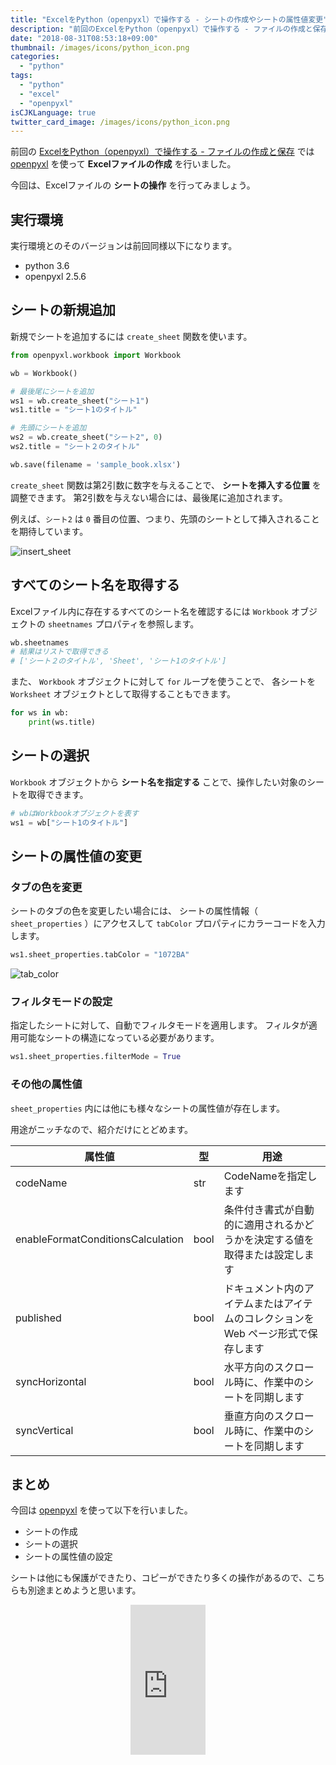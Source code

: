```yaml
---
title: "ExcelをPython（openpyxl）で操作する - シートの作成やシートの属性値変更"
description: "前回のExcelをPython（openpyxl）で操作する - ファイルの作成と保存ではopenpyxlを使って、Excelファイルの作成を行いました。今回はシートの操作を行ってみましょう。"
date: "2018-08-31T08:53:18+09:00"
thumbnail: /images/icons/python_icon.png
categories:
  - "python"
tags:
  - "python"
  - "excel"
  - "openpyxl"
isCJKLanguage: true
twitter_card_image: /images/icons/python_icon.png
---
```


前回の [ExcelをPython（openpyxl）で操作する - ファイルの作成と保存](/post/python/create-excel-with-openpyxl/) では [openpyxl](https://openpyxl.readthedocs.io/en/stable/index.html) を使って **Excelファイルの作成** を行いました。

今回は、Excelファイルの **シートの操作** を行ってみましょう。

## 実行環境

実行環境とのそのバージョンは前回同様以下になります。

* python 3.6
* openpyxl 2.5.6

## シートの新規追加

新規でシートを追加するには `create_sheet` 関数を使います。

```python
from openpyxl.workbook import Workbook

wb = Workbook()

# 最後尾にシートを追加
ws1 = wb.create_sheet("シート1")
ws1.title = "シート1のタイトル"

# 先頭にシートを追加
ws2 = wb.create_sheet("シート2", 0)
ws2.title = "シート２のタイトル"

wb.save(filename = 'sample_book.xlsx')
```

`create_sheet` 関数は第2引数に数字を与えることで、 **シートを挿入する位置** を調整できます。
第2引数を与えない場合には、最後尾に追加されます。

例えば、`シート2` は `0` 番目の位置、つまり、先頭のシートとして挿入されることを期待しています。

![insert_sheet](/images/20180831/insert_sheet.png)

## すべてのシート名を取得する

Excelファイル内に存在するすべてのシート名を確認するには `Workbook` オブジェクトの `sheetnames` プロパティを参照します。

```python
wb.sheetnames
# 結果はリストで取得できる
# ['シート２のタイトル', 'Sheet', 'シート1のタイトル']
```

また、 `Workbook` オブジェクトに対して `for` ループを使うことで、 各シートを `Worksheet` オブジェクトとして取得することもできます。 

```python
for ws in wb:
    print(ws.title)
```

## シートの選択

`Workbook` オブジェクトから **シート名を指定する** ことで、操作したい対象のシートを取得できます。

```python
# wbはWorkbookオブジェクトを表す
ws1 = wb["シート1のタイトル"]
```

## シートの属性値の変更

### タブの色を変更

シートのタブの色を変更したい場合には、 シートの属性情報（ `sheet_properties` ）にアクセスして
`tabColor` プロパティにカラーコードを入力します。

```python
ws1.sheet_properties.tabColor = "1072BA"
```

![tab_color](/images/20180831/tab_color.png)

### フィルタモードの設定

指定したシートに対して、自動でフィルタモードを適用します。
フィルタが適用可能なシートの構造になっている必要があります。

```python
ws1.sheet_properties.filterMode = True
```

### その他の属性値

`sheet_properties` 内には他にも様々なシートの属性値が存在します。

用途がニッチなので、紹介だけにとどめます。

|属性値|型|用途|
|-----|-----|-----|
|codeName|str|CodeNameを指定します|
|enableFormatConditionsCalculation|bool|条件付き書式が自動的に適用されるかどうかを決定する値を取得または設定します|
|published|bool|ドキュメント内のアイテムまたはアイテムのコレクションを Web ページ形式で保存します|
|syncHorizontal|bool|水平方向のスクロール時に、作業中のシートを同期します|
|syncVertical|bool|垂直方向のスクロール時に、作業中のシートを同期します|

## まとめ

今回は [openpyxl](https://openpyxl.readthedocs.io/en/stable/index.html) を使って以下を行いました。

* シートの作成
* シートの選択
* シートの属性値の設定

シートは他にも保護ができたり、コピーができたり多くの操作があるので、こちらも別途まとめようと思います。

<div align="center">
<iframe style="width:120px;height:240px;" marginwidth="0" marginheight="0" scrolling="no" frameborder="0" src="https://rcm-fe.amazon-adsystem.com/e/cm?ref=qf_sp_asin_til&t=soudegesu-22&m=amazon&o=9&p=8&l=as1&IS2=1&detail=1&asins=487311778X&linkId=dead5d9ca736c61a64b07ba1b39b3222&bc1=ffffff&lt1=_blank&fc1=333333&lc1=0066c0&bg1=ffffff&f=ifr">
</iframe>
</div><br>
